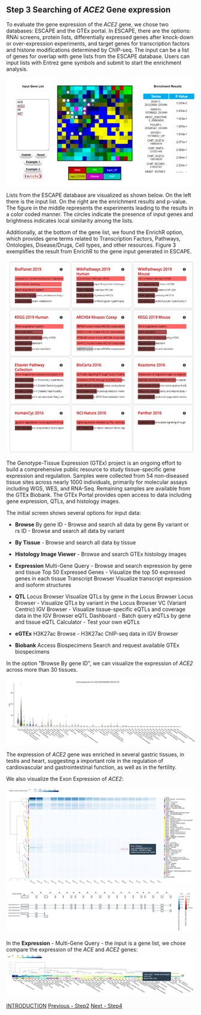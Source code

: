 ## Step 3 Searching of *ACE2* Gene expression

To evaluate the gene expression of the *ACE2* gene, we chose two databases: ESCAPE and the GTEx portal. In ESCAPE, there are the options: RNAi screens, protein lists, differentially expressed genes after knock-down or over-expression experiments, and target genes for transcription factors and histone modifications determined by ChIP-seq. The input can be  a list of genes for overlap with gene lists from the ESCAPE database. Users can input lists with Entrez gene symbols and submit to start the enrichment analysis. 

<img src= "./images/escape-output.PNG"> 

Lists from the ESCAPE database are visualized as shown below. On the left there is the input list. On the right are the enrichment results and p-value. The figure in the middle represents the experiments leading to the results in a color coded manner. The circles indicate the presence of input genes and brightness indicates local similarity among the lists.

Additionally, at the bottom of the gene list, we found the EnrichR option, which provides gene terms related to Transcription Factors, Pathways, Ontologies, Disease/Drugs, Cell types, and other resources. Figure 3 exemplifies the result from EnrichR to the gene input generated in ESCAPE.


<img src= "./images/escape-enrichr.PNG"> 

The Genotype-Tissue Expression (GTEx) project is an ongoing effort to build a comprehensive public resource to study tissue-specific gene expression and regulation. Samples were collected from 54 non-diseased tissue sites across nearly 1000 individuals, primarily for molecular assays including WGS, WES, and RNA-Seq. Remaining samples are available from the GTEx Biobank. The GTEx Portal provides open access to data including gene expression, QTLs, and histology images.

The initial screen shows several options for input data:
* **Browse**  By gene ID - Browse and search all data by gene
              By variant or rs ID - Browse and search all data by variant
              
* **By Tissue** - 	Browse and search all data by tissue
* **Histology Image Viewer**	- Browse and search GTEx histology images
* **Expression** 
              Multi-Gene Query - Browse and search expression by gene and tissue
              Top 50 Expressed Genes - Visualize the top 50 expressed genes in each tissue
              Transcript Browser	Visualize transcript expression and isoform structures
* **QTL**
              Locus Browser	Visualize QTLs by gene in the Locus Browser
              Locus Browser - Visualize QTLs by variant in the Locus Browser VC (Variant Centric)
              IGV Browser	 - Visualize tissue-specific eQTLs and coverage data in the IGV Browser
              eQTL Dashboard	- Batch query eQTLs by gene and tissue
              eQTL Calculator	- Test your own eQTLs
* **eGTEx**
              H3K27ac	Browse - H3K27ac ChIP-seq data in IGV Browser
* **Biobank**
              Access Biospecimens	Search and request available GTEx biospecimens

In the option "Browse By gene ID", we can visualize the expression of *ACE2* across more than 30 tissues.

<img src= "./images/gene-exp-plot.svg"> 

The expression of *ACE2* gene was enriched in several gastric tissues, in testis and heart, suggesting a important role in the regulation of cardiovascular and gastrointestinal function, as well as in the fertility.

We also visualize the Exon Expression of *ACE2*:

<img src= "./images/gtex-exon-expression.PNG"> 
<img src= "./images/gtex-gene-model-exon.PNG"> 

In the **Expression** - Multi-Gene Query - the input is a gene list, we chose compare the expression of the *ACE* and *ACE2* genes:
<img src= "./images/gtex-multiquerygene.PNG"> 

[INTRODUCTION](./index.md)        [Previous - Step2](./page2.md)             [Next - Step4](./page4.md)
